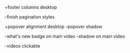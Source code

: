 +footer columns desktop

-finish pagination styles

+popover alignment desktop
-popover shadow

-what's new badge on main video
-shadow on main video

-videos clickable
